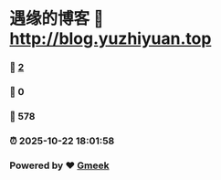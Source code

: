 # 遇缘的博客 :link: http://blog.yuzhiyuan.top 
### :page_facing_up: [2](http://blog.yuzhiyuan.top/tag.html) 
### :speech_balloon: 0 
### :hibiscus: 578 
### :alarm_clock: 2025-10-22 18:01:58 
### Powered by :heart: [Gmeek](https://github.com/Meekdai/Gmeek)
